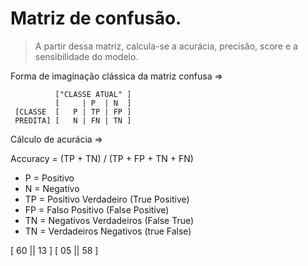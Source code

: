  # Matriz de confusão.

> A partir dessa matriz, calcula-se a acurácia, precisão, score e a sensibilidade do modelo.


 Forma de imaginação clássica da matriz confusa =>

~~~~     
          ["CLASSE ATUAL" ]
          [     | P  | N  ]
 [CLASSE  [   P | TP | FP ]
 PREDITA] [   N | FN | TN ]
~~~~


Cálculo de acurácia => 

Accuracy = (TP + TN) / (TP + FP + TN + FN)


  + P = Positivo
  + N = Negativo
  + TP = Positivo Verdadeiro (True Positive)
  + FP = Falso Positivo (False Positive)
  + TN = Negativos Verdadeiros (False True)
  + TN = Verdadeiros Negativos (true False)



[   60 || 13   ]
[   05 || 58   ]